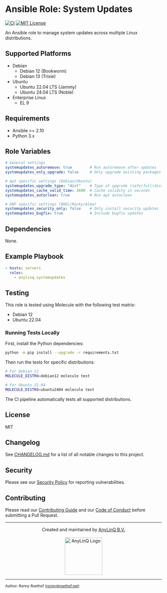 # Ansible Role: System Updates

[![CI](https://github.com/AnyLinQ-B-V/ansible-role-systemupdates/actions/workflows/ci.yml/badge.svg?branch=main)](https://github.com/AnyLinQ-B-V/ansible-role-systemupdates/actions/workflows/ci.yml)
[![MIT License](http://img.shields.io/badge/license-MIT-blue.svg?style=flat)](https://github.com/AnyLinQ-B-V/ansible-role-systemupdates/blob/main/LICENSE)

An Ansible role to manage system updates across multiple Linux distributions.

## Supported Platforms

  - Debian
    - Debian 12 (Bookworm)
    - Debian 13 (Trixie)
  - Ubuntu
    - Ubuntu 22.04 LTS (Jammy)
    - Ubuntu 24.04 LTS (Noble)
  - Enterprise Linux
    - EL 9
  
## Requirements

  - Ansible >= 2.10
  - Python 3.x

## Role Variables

```yaml
# General settings
systemupdates_autoremove: true        # Run autoremove after updates
systemupdates_only_upgrade: false     # Only upgrade existing packages

# Apt specific settings (Debian/Ubuntu)
systemupdates_upgrade_type: "dist"    # Type of upgrade (safe|full|dist)
systemupdates_cache_valid_time: 3600  # Cache validity in seconds
systemupdates_autoclean: true         # Run apt autoclean

# DNF specific settings (RHEL/Rocky/Alma)
systemupdates_security_only: false    # Only install security updates
systemupdates_bugfix: true            # Include bugfix updates
```

## Dependencies

None.

## Example Playbook

```yaml
- hosts: servers
  roles:
    - anylinq.systemupdates
```

## Testing

This role is tested using Molecule with the following test matrix:
  - Debian 12
  - Ubuntu 22.04

### Running Tests Locally

First, install the Python dependencies:
```bash
python -m pip install --upgrade -r requirements.txt
```

Then run the tests for specific distributions:

```bash
# For Debian 12
MOLECULE_DISTRO=debian12 molecule test

# For Ubuntu 22.04
MOLECULE_DISTRO=ubuntu2404 molecule test
```

The CI pipeline automatically tests all supported distributions.

## License

MIT

## Changelog

See [CHANGELOG.md](https://github.com/AnyLinQ-B-V/ansible-role-systemupdates/blob/main/CHANGELOG.md) for a list of all notable changes to this project.

## Security

Please see our [Security Policy](https://github.com/AnyLinQ-B-V/ansible-role-systemupdates/blob/main/SECURITY.md) for reporting vulnerabilities.

## Contributing

Please read our [Contributing Guide](https://github.com/AnyLinQ-B-V/ansible-role-systemupdates/blob/main/CONTRIBUTING.md) and our [Code of Conduct](https://github.com/AnyLinQ-B-V/ansible-role-systemupdates/blob/main/CODE_OF_CONDUCT.md) before submitting a Pull Request.

---

<div align="center">
Created and maintained by <a href="https://www.anylinq.com">AnyLinQ B.V.</a><br/><br/>
<a href="https://www.anylinq.com"><img src="https://anylinq.com/hubfs/AnyLinQ%20transparant.png" width="120" alt="AnyLinQ Logo"/></a>
</div>

---

<sub>Author: Ronny Roethof (<a href="mailto:ronny@roethof.net">ronny@roethof.net</a>)</sub>
